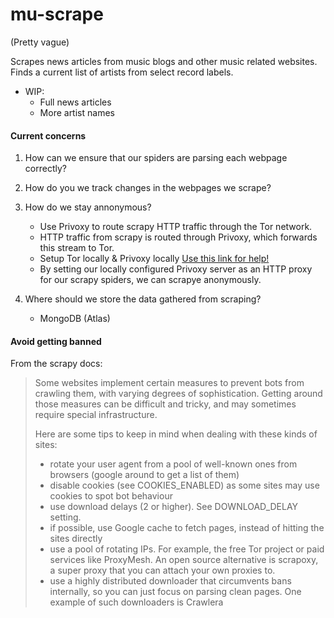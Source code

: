 # mu-scrape

(Pretty vague)

Scrapes news articles from music blogs and other music related websites.
Finds a current list of artists from select record labels.  

- WIP:
	- Full news articles
	- More artist names 
 
#### Current concerns

1) How can we ensure that our spiders are parsing each webpage correctly?
2) How do you we track changes in the webpages we scrape?
3) How do we stay annonymous?
	- Use Privoxy to route scrapy HTTP traffic through the Tor network.
	- HTTP traffic from scrapy is routed through Privoxy, which forwards this stream to Tor.
	- Setup Tor locally & Privoxy locally [Use this link for help!](https://dm295.blogspot.com/2016/02/tor-ip-changing-and-web-scraping.html)
	- By setting our locally configured Privoxy server as an HTTP proxy for our scrapy spiders, we can scrapye anonymously.
 
4) Where should we store the data gathered from scraping?
	- MongoDB (Atlas) 

#### Avoid getting banned

From the scrapy docs:

>Some websites implement certain measures to prevent bots from crawling them,
with varying degrees of sophistication. Getting around those measures can be
difficult and tricky, and may sometimes require special infrastructure. 
>
> Here are some tips to keep in mind when dealing with these kinds of sites:
>    * rotate your user agent from a pool of well-known ones from browsers (google around to get a list of them)
>    * disable cookies (see COOKIES_ENABLED) as some sites may use cookies to spot bot behaviour
>    * use download delays (2 or higher). See DOWNLOAD_DELAY setting.
>    * if possible, use Google cache to fetch pages, instead of hitting the sites directly
>    * use a pool of rotating IPs. For example, the free Tor project or paid services like ProxyMesh. An open source alternative is scrapoxy, a super proxy that you can attach your own proxies to.
>    * use a highly distributed downloader that circumvents bans internally, so you can just focus on parsing clean pages. One example of such downloaders is Crawlera


